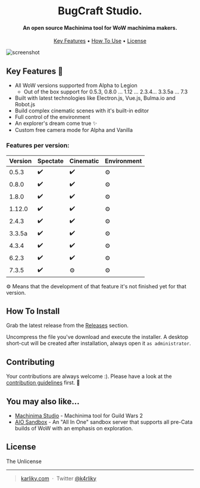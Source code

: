 
<h1 align="center">
  BugCraft Studio.
</h1>

<h4 align="center">An open source Machinima tool for WoW machinima makers.</h4>

<p align="center">
  <a href="#key-features-">Key Features</a> •
  <a href="#how-to-install">How To Use</a> •
  <a href="#license">License</a>
</p>

![screenshot](https://noggaholic.github.io/UI.png)

## Key Features 🎉

* All WoW versions supported from Alpha to Legion
  - Out of the box support for 0.5.3, 0.8.0 ... 1.12 ... 2.3.4... 3.3.5a ... 7.3
* Built with latest technologies like Electron.js, Vue.js, Bulma.io and Robot.js
* Build complex cinematic scenes with it's built-in editor
* Full control of the environment
* An explorer's dream come true ✨
* Custom free camera mode for Alpha and Vanilla

### Features per version:

| Version | Spectate | Cinematic | Environment |
|---------|----------|-----------|-------------|
| 0.5.3   | ✔️        | ✔️         | ⚙️           |
| 0.8.0   | ✔️        | ✔️         | ⚙️           |
| 1.8.0   | ✔️        | ✔️         | ⚙️           |
| 1.12.0  | ✔️        | ✔️         | ⚙️           |
| 2.4.3   | ✔️        | ✔️         | ⚙️           |
| 3.3.5a  | ✔️        | ✔️         | ⚙️           |
| 4.3.4   | ✔️        | ✔️         | ⚙️           |
| 6.2.3   | ✔️        | ✔️         | ⚙️           |
| 7.3.5   | ✔️        | ⚙️         | ⚙️           |

⚙️ Means that the development of that feature it's not finished yet for that version.

## How To Install

Grab the latest release from the [Releases](https://github.com/noggaholic/bugcraft-studio/releases) section.

Uncompress the file you've download and execute the installer. A desktop short-cut will be created after installation, always open it `as administrator`.

## Contributing

Your contributions are always welcome :). Please have a look at the [contribution guidelines](CONTRIBUTING.md) first. :tada:

## You may also like...

- [Machinima Studio](https://github.com/noggaholic/machinima-studio) - Machinima tool for Guild Wars 2
- [AIO Sandbox](https://github.com/barncastle/AIO-Sandbox) - An "All In One" sandbox server that supports all pre-Cata builds of WoW with an emphasis on exploration.

## License

The Unlicense

---

> [karliky.com](https://www.karliky.com) &nbsp;&middot;&nbsp;
> Twitter [@k4rliky](https://twitter.com/k4rliky)

